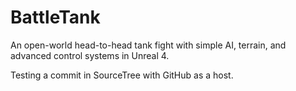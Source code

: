# BattleTank
An open-world head-to-head tank fight with simple AI, terrain, and advanced control systems in Unreal 4.

Testing a commit in SourceTree with GitHub as a host.